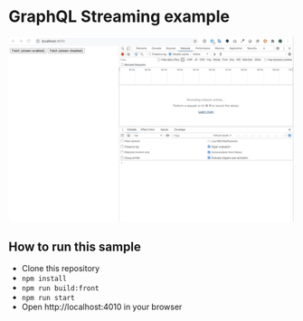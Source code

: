 # GraphQL Streaming example

![](browser_example.gif)

## How to run this sample

- Clone this repository
- `npm install`
- `npm run build:front`
- `npm run start`
- Open http://localhost:4010 in your browser
